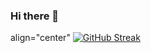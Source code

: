 ### Hi there 👋

align="center" [![GitHub Streak](https://github-readme-streak-stats.herokuapp.com?user=RChursin&theme=dark&hide_border=true&border_radius=5&date_format=j%20M%5B%20Y%5D&background=2C70FF75&stroke=EBD2BA)](https://git.io/streak-stats)

<!--
**RChursin/RChursin** is a ✨ _special_ ✨ repository because its `README.md` (this file) appears on your GitHub profile.

Here are some ideas to get you started:

- 🔭 I’m currently working on ...
- 🌱 I’m currently learning ...
- 👯 I’m looking to collaborate on ...
- 🤔 I’m looking for help with ...
- 💬 Ask me about ...
- 📫 How to reach me: ...
- 😄 Pronouns: ...
- ⚡ Fun fact: ...
-->
